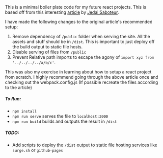 This is a minimal boiler plate code for my future react projects. This is based off from this interesting [article](https://blog.usejournal.com/creating-a-react-app-from-scratch-f3c693b84658) by [Jedai Saboteur](https://twitter.com/jedaisaboteur). 

I have made the following changes to the original article's recommended setup:

1. Remove dependency of `/public` folder when serving the site. All the assets and stuff should be in `/dist`. This is important to just deploy off the build output to static file hosts.
2. Disable serving of files from `/public`
3. Prevent Relative path imports to escape the agony of `import xyz from '../../../../a/b/c'`.

This was also my exercise in learning about how to setup a react project from scratch. I highly recommend going through the above article once and checking out the webpack.config.js (If possible recreate the files according to the article)


##### To Run:
- `npm install`
- `npm run serve` serves the file to `localhost:3000`
- `npm run build` builds and outputs the result in `/dist`

##### TODO: 
- Add scripts to deploy the `/dist` output to static file hosting services like `surge.sh` or `github-pages` 